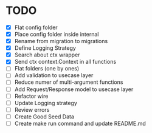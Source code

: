 # TODO

* [x] Flat config folder
* [x] Place config folder inside internal
* [x] Rename from migration to migrations
* [x] Define Logging Strategy
* [x] Search about ctx wrapper
* [x] Send ctx context.Context in all functions
* [ ] Flat folders (one by ones)
* [ ] Add validation to usecase layer
* [ ] Reduce numer of multi-argument functions
* [ ] Add Request/Response model to usecase layer
* [ ] Refactor wire
* [ ] Update Logging strategy
* [ ] Review errors 
* [ ] Create Good Seed Data
* [ ] Create make run command and update README.md